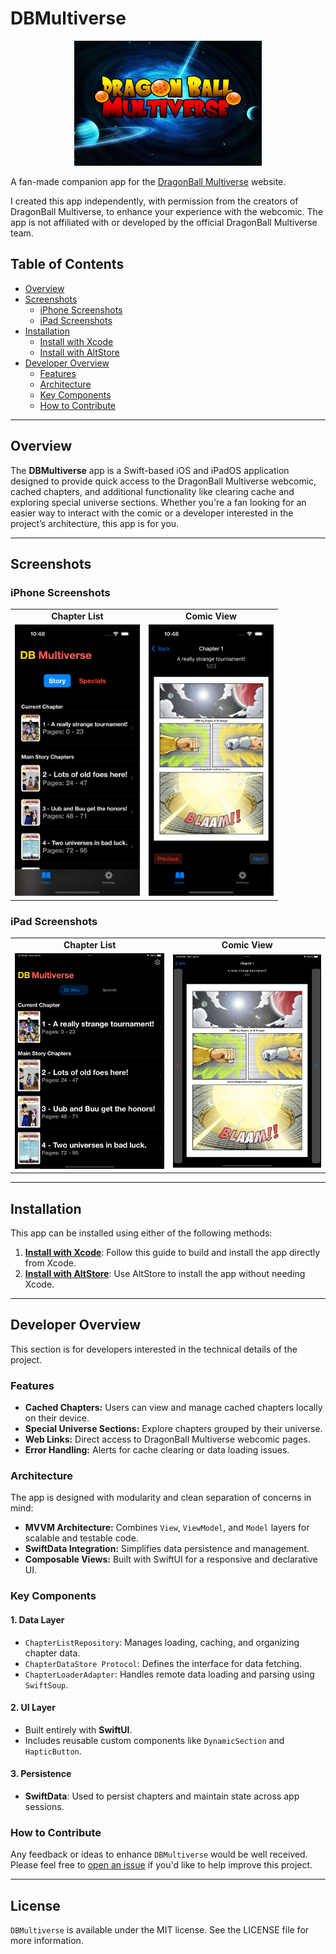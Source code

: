 
# DBMultiverse

<div align="center">
  <img src="media/appIcon.jpeg" alt="App Icon" height="200" width="300"/>
</div>

A fan-made companion app for the [DragonBall Multiverse](https://www.dragonball-multiverse.com) website. 

I created this app independently, with permission from the creators of DragonBall Multiverse, to enhance your experience with the webcomic. The app is not affiliated with or developed by the official DragonBall Multiverse team.

## Table of Contents
- [Overview](#overview)
- [Screenshots](#screenshots)
  - [iPhone Screenshots](#iphone-screenshots)
  - [iPad Screenshots](#ipad-screenshots)
- [Installation](#installation)
  - [Install with Xcode](docs/XcodeInstallation.md)
  - [Install with AltStore](docs/AltStoreInstallationCorrected.md)
- [Developer Overview](#developer-overview)
  - [Features](#features)
  - [Architecture](#architecture)
  - [Key Components](#key-components)
  - [How to Contribute](#how-to-contribute)

---

## Overview

The **DBMultiverse** app is a Swift-based iOS and iPadOS application designed to provide quick access to the DragonBall Multiverse webcomic, cached chapters, and additional functionality like clearing cache and exploring special universe sections. Whether you're a fan looking for an easier way to interact with the comic or a developer interested in the project’s architecture, this app is for you.

---

## Screenshots

### iPhone Screenshots

<table>
  <tr>
    <td align="center"><strong>Chapter List</strong></td>
    <td align="center"><strong>Comic View</strong></td>
  </tr>
  <tr>
    <td><img src="media/iphone_chapterList.png" alt="iPhone Chapter List" width="200"/></td>
    <td><img src="media/iphone_comicView.png" alt="iPhone Comic View" width="200"/></td>
  </tr>
</table>

### iPad Screenshots

<table>
  <tr>
    <td align="center"><strong>Chapter List</strong></td>
    <td align="center"><strong>Comic View</strong></td>
  </tr>
  <tr>
    <td><img src="media/ipad_chapterList.png" alt="iPad Chapter List" width="300"/></td>
    <td><img src="media/ipad_comicView.png" alt="iPad Comic View" width="300"/></td>
  </tr>
</table>

---

## Installation

This app can be installed using either of the following methods:

1. **[Install with Xcode](docs/XcodeInstallation.md)**: Follow this guide to build and install the app directly from Xcode.
2. **[Install with AltStore](docs/AltStoreInstallationCorrected.md)**: Use AltStore to install the app without needing Xcode.

---

## Developer Overview

This section is for developers interested in the technical details of the project.

### Features

- **Cached Chapters:** Users can view and manage cached chapters locally on their device.
- **Special Universe Sections:** Explore chapters grouped by their universe.
- **Web Links:** Direct access to DragonBall Multiverse webcomic pages.
- **Error Handling:** Alerts for cache clearing or data loading issues.

### Architecture

The app is designed with modularity and clean separation of concerns in mind:

- **MVVM Architecture:** Combines `View`, `ViewModel`, and `Model` layers for scalable and testable code.
- **SwiftData Integration:** Simplifies data persistence and management.
- **Composable Views:** Built with SwiftUI for a responsive and declarative UI.

### Key Components

#### 1. **Data Layer**
   - `ChapterListRepository`: Manages loading, caching, and organizing chapter data.
   - `ChapterDataStore Protocol`: Defines the interface for data fetching.
   - `ChapterLoaderAdapter`: Handles remote data loading and parsing using `SwiftSoup`.

#### 2. **UI Layer**
   - Built entirely with **SwiftUI**.
   - Includes reusable custom components like `DynamicSection` and `HapticButton`.

#### 3. **Persistence**
   - **SwiftData**: Used to persist chapters and maintain state across app sessions.

### How to Contribute

Any feedback or ideas to enhance `DBMultiverse` would be well received. Please feel free to [open an issue](https://github.com/nikolainobadi/DBMultiverse/issues/new) if you'd like to help improve this project.

---

## License

`DBMultiverse` is available under the MIT license. See the LICENSE file for more information.
